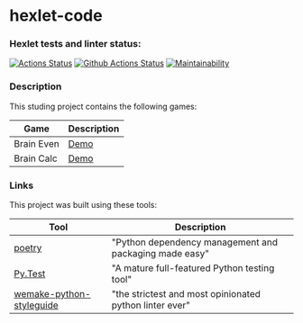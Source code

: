 # hexlet-code

### Hexlet tests and linter status:
[![Actions Status](https://github.com/EugeneY1984/python-project-lvl1/workflows/hexlet-check/badge.svg)](https://github.com/EugeneY1984/python-project-lvl1/actions)
[![Github Actions Status](https://github.com/EugeneY1984/python-project-lvl1/workflows/Python%20CI/badge.svg)](https://github.com/EugeneY1984/python-project-lvl1/actions)
[![Maintainability](https://api.codeclimate.com/v1/badges/a99a88d28ad37a79dbf6/maintainability)](https://codeclimate.com/github/codeclimate/codeclimate/maintainability)

### Description

This studing project contains the following games:

| Game          | Description                                               |
|---------------|-----------------------------------------------------------|
| Brain Even    | [Demo](https://asciinema.org/a/Wc67gazIVOMF5IDUqWgMbOFZ9) |
| Brain Calc    | [Demo](https://asciinema.org/a/CO4VATRR0fKUkAuMN5xKXnO0a) |

### Links

This project was built using these tools:

| Tool                                                                        | Description                                             |
|-----------------------------------------------------------------------------|---------------------------------------------------------|
| [poetry](https://poetry.eustace.io/)                                        | "Python dependency management and packaging made easy"  |
| [Py.Test](https://pytest.org)                                               | "A mature full-featured Python testing tool"            |
| [wemake-python-styleguide](https://wemake-python-stylegui.de)               | "the strictest and most opinionated python linter ever" |
